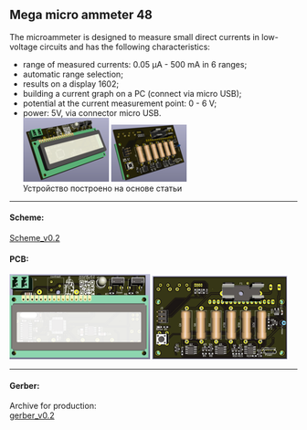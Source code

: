 ## Mega micro ammeter 48  
The microammeter is designed to measure small direct currents in low-voltage 
circuits and has the following characteristics:  
+ range of measured currents: 0.05 μA - 500 mA in 6 ranges;  
+ automatic range selection;  
+ results on a display 1602;  
+ building a current graph on a PC (connect via micro USB);  
+ potential at the current measurement point: 0 - 6 V;  
+ power: 5V, via connector micro USB.  
[![iso_v0.2_top](images/v0.2/iso_v0.2_top_preview.png)](images/v0.2/iso_v0.2_top.png) [![iso_v0.2__bottom](images/v0.2/iso_v0.2_bottom_preview.png)](images/v0.2/iso_v0.2_bottom.png)  
Устройство построено на основе статьи

---
#### Scheme:  
[Scheme_v0.2](docs/mega_micro_ammeter_48_v0.2.pdf)  

#### PCB:  
[![pcb_v0.2_top](images/v0.2/pcb_v0.2_top_preview.png)](images/v0.2/pcb_v0.2_top.png) [![pcb_v0.2_bottom](images/v0.2/pcb_v0.2_bottom_preview.png)](images/v0.2/pcb_v0.2_bottom.png)  

---
#### Gerber:  
Archive for production:  
[gerber_v0.2](https://github.com/piro-s/mega_micro_ammeter_48/raw/main/gerber/mega_micro_ammeter_48_v0.2.zip)  
